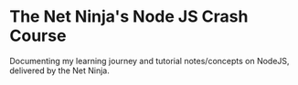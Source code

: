 # The Net Ninja's Node JS Crash Course
Documenting my learning journey and tutorial notes/concepts on NodeJS, delivered by the Net Ninja.
